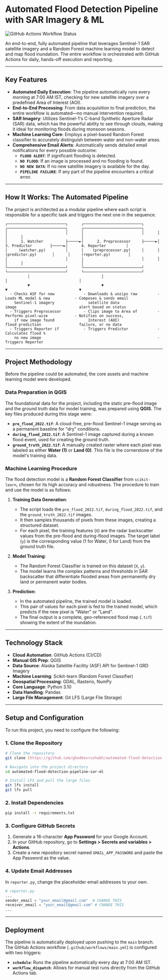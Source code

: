 # Automated Flood Detection Pipeline with SAR Imagery & ML

![GitHub Actions Workflow Status](https://img.shields.io/github/actions/workflow/status/ghodkevrushabh/automated-flood-detection-pipeline-ML-and-SAR/main.yml?branch=main&style=for-the-badge)

An end-to-end, fully automated pipeline that leverages Sentinel-1 SAR satellite imagery and a Random Forest machine learning model to detect and map flood inundation. The entire workflow is orchestrated with GitHub Actions for daily, hands-off execution and reporting.

---

## Key Features

- **Automated Daily Execution**: The pipeline automatically runs every morning at 7:00 AM IST, checking for new satellite imagery over a predefined Area of Interest (AOI).
- **End-to-End Processing**: From data acquisition to final prediction, the entire workflow is automated—no manual intervention required.
- **SAR Imagery**: Utilizes Sentinel-1's C-band Synthetic Aperture Radar (SAR) data, which has the powerful ability to see through clouds, making it ideal for monitoring floods during monsoon seasons.
- **Machine Learning Core**: Employs a pixel-based Random Forest classifier to accurately distinguish between water and non-water areas.
- **Comprehensive Email Alerts**: Automatically sends detailed email notifications for every possible outcome:
  - **`FLOOD ALERT`**: If significant flooding is detected.
  - **`NO FLOOD`**: If an image is processed and no flooding is found.
  - **`NO NEW DATA`**: If no new satellite imagery is available for the day.
  - **`PIPELINE FAILURE`**: If any part of the pipeline encounters a critical error.

---

## How It Works: The Automated Pipeline

The project is architected as a modular pipeline where each script is responsible for a specific task and triggers the next one in the sequence.

```
┌──────────────────────────┐      ┌──────────────────────────┐      ┌──────────────────────────┐      ┌──────────────────────────┐
│                          │      │                          │      │                          │      │                          │
│      1. Watcher          ├─────►│      2. Preprocessor     ├─────►│      3. Predictor        ├─────►│      4. Reporter         │
│     (watcher.py)         │      │    (preprocessor.py)     │      │     (predictor.py)       │      │     (reporter.py)        │
│                          │      │                          │      │                          │      │                          │
└──────────────────────────┘      └──────────────────────────┘      └──────────────────────────┘      └──────────────────────────┘
          │                                │                                │                                │
          ▼                                ▼                                ▼                                ▼
  - Checks ASF for new             - Downloads & unzips raw         - Loads ML model & new           - Composes & sends email
    Sentinel-1 imagery               satellite data                   image                            alert based on status
  - Triggers Preprocessor          - Clips image to Area of         - Performs pixel-wise            - Notifies on success,
    if new image found               Interest (AOI)                   flood prediction                 failure, or no data
  - Triggers Reporter if           - Triggers Predictor             - Calculates flood %
    no new image                                                    - Triggers Reporter
```

---

## Project Methodology

Before the pipeline could be automated, the core assets and machine learning model were developed.

### Data Preparation in QGIS

The foundational data for the project, including the static pre-flood image and the ground truth data for model training, was prepared using **QGIS**. The key files produced during this stage were:
- **`pre_flood_2022.tif`**: A cloud-free, pre-flood Sentinel-1 image serving as a permanent baseline for "dry" conditions.
- **`during_flood_2022.tif`**: A Sentinel-1 image captured during a known flood event, used for creating the ground truth.
- **`ground_truth_2022.tif`**: A manually created raster where each pixel was labeled as either **Water (1)** or **Land (0)**. This file is the cornerstone of the model's training data.

### Machine Learning Procedure

The flood detection model is a **Random Forest Classifier** from `scikit-learn`, chosen for its high accuracy and robustness. The procedure to train and use the model is as follows:

1.  **Training Data Generation**:
    - The script loads the `pre_flood_2022.tif`, `during_flood_2022.tif`, and the `ground_truth_2022.tif` images.
    - It then samples thousands of pixels from these images, creating a structured dataset.
    - For each pixel, the training features (`X`) are the radar backscatter values from the pre-flood and during-flood images. The target label (`y`) is the corresponding value (1 for Water, 0 for Land) from the ground truth file.

2.  **Model Training**:
    - The Random Forest Classifier is trained on this dataset (`X`, `y`).
    - The model learns the complex patterns and thresholds in SAR backscatter that differentiate flooded areas from permanently dry land or permanent water bodies.

3.  **Prediction**:
    - In the automated pipeline, the trained model is loaded.
    - This pair of values for each pixel is fed to the trained model, which predicts if the new pixel is "Water" or "Land".
    - The final output is a complete, geo-referenced flood map (`.tif`) showing the extent of the inundation.

---

## Technology Stack

- **Cloud Automation**: GitHub Actions (CI/CD)
- **Manual GIS Prep**: QGIS
- **Data Source**: Alaska Satellite Facility (ASF) API for Sentinel-1 GRD Imagery
- **Machine Learning**: Scikit-learn (Random Forest Classifier)
- **Geospatial Processing**: GDAL, Rasterio, NumPy
- **Core Language**: Python 3.10
- **Data Handling**: Pandas
- **Large File Management**: Git LFS (Large File Storage)

---

## Setup and Configuration

To run this project, you need to configure the following:

### 1. Clone the Repository

```bash
# Clone the repository
git clone [https://github.com/ghodkevrushabh/automated-flood-detection-pipeline-sar-ml.git](https://github.com/ghodkevrushabh/automated-flood-detection-pipeline-sar-ml.git)

# Navigate into the project directory
cd automated-flood-detection-pipeline-sar-ml

# Install LFS and pull the large files
git lfs install
git lfs pull
```

### 2. Install Dependencies

```bash
pip install -r requirements.txt
```

### 3. Configure GitHub Secrets

1.  Generate a 16-character **App Password** for your Google Account.
2.  In your GitHub repository, go to **Settings > Secrets and variables > Actions**.
3.  Create a new repository secret named `GMAIL_APP_PASSWORD` and paste the App Password as the value.

### 4. Update Email Addresses
In `reporter.py`, change the placeholder email addresses to your own.

```python
# reporter.py
...
sender_email = "your_email@gmail.com"  # CHANGE THIS
receiver_email = "your_email@gmail.com" # CHANGE THIS
...
```

---

## Deployment

The pipeline is automatically deployed upon pushing to the `main` branch. The GitHub Actions workflow (`.github/workflows/main.yml`) is configured with two triggers:

- **`schedule`**: Runs the pipeline automatically every day at 7:00 AM IST.
- **`workflow_dispatch`**: Allows for manual test runs directly from the GitHub Actions tab.
